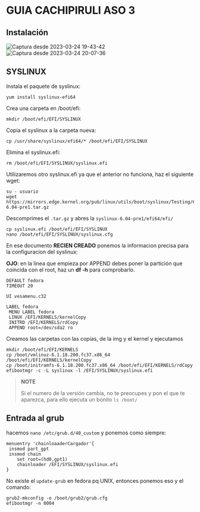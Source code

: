 

# GUIA CACHIPIRULI ASO 3

## Instalación

![Captura desde 2023-03-24 19-43-42](https://user-images.githubusercontent.com/91732612/227621955-5cafd84c-a9ae-4183-aa5b-97a853842ffc.png)
![Captura desde 2023-03-24 20-07-36](https://user-images.githubusercontent.com/91732612/227621969-6577cc75-7e36-4e1c-8a30-80775c8b1007.png)

## SYSLINUX

Instala el paquete de syslinux:
~~~shell
yum install syslinux-efi64
~~~

Crea una carpeta en /boot/efi:
~~~shell
mkdir /boot/efi/EFI/SYSLINUX
~~~

Copia el syslinux a la carpeta nueva:
~~~shell
cp /usr/share/syslinux/efi64/* /boot/efi/EFI/SYSLINUX
~~~

Elimina el syslinux.efi:
~~~shell
rm /boot/efi/EFI/SYSLINUX/syslinux.efi
~~~

Utilizaremos otro syslinux.efi ya que el anterior no funciona, haz el siguiente wget:
~~~shell
su - usuario
wget https://mirrors.edge.kernel.org/pub/linux/utils/boot/syslinux/Testing/6.04/syslinux-6.04-pre1.tar.gz
~~~

Descomprimes el `.tar.gz` y abres la `syslinux-6.04-pre1/efi64/efi/`

~~~shell
cp syslinux.efi /boot/efi/EFI/SYSLINUX
nano /boot/efi/EFI/SYSLINUX/syslinux.cfg
~~~

En ese documento **RECIEN CREADO** ponemos la informacion precisa para la configuracion del syslinux:

**OJO**: en la linea que empieza por APPEND debes poner la partición que coincida con el root, haz un **df -h** para comprobarlo.

~~~shell
DEFAULT fedora
TIMEOUT 20

UI vesamenu.c32

LABEL fedora
 MENU LABEL fedora
 LINUX /EFI/KERNELS/kernelCopy
 INITRD /EFI/KERNELS/rdCopy
 APPEND root=/dev/sda2 ro
~~~

Creamos las carpetas con las copias, de la img y el kernel y ejecutamos

~~~shell
mkdir /boot/efi/EFI/KERNELS
cp /boot/vmlinuz-6.1.18.200.fc37.x86_64 /boot/efi/EFI/KERNELS/kernelCopy
cp /boot/initramfs-6.1.18.200.fc37.x86_64 /boot/efi/EFI/KERNELS/rdCopy
efibootmgr -c -L syslinux -l /EFI/SYSLINUX/syslinux.efi
~~~

> **NOTE**
>
> Si el numero de la versión cambia, no te preocupes y pon el que te aparezca, para ello ejecuta un bonito `ls /boot/`

## Entrada al grub

hacemos `nano /etc/grub.d/40_custom` y ponemos como siempre:

~~~shell
menuentry 'chainloaaderCargador'{
 insmod part_gpt
 insmod chain
	set root=(hd0,gpt1)
	chainloader /EFI/SYSLINUX/syslinux.efi
}
~~~

No existe el `update-grub` en fedora pq UNIX, entonces ponemos eso y el comando:

~~~shell
grub2-mkconfig -o /boot/grub2/grub.cfg
efibootmgr -n 0004
~~~

